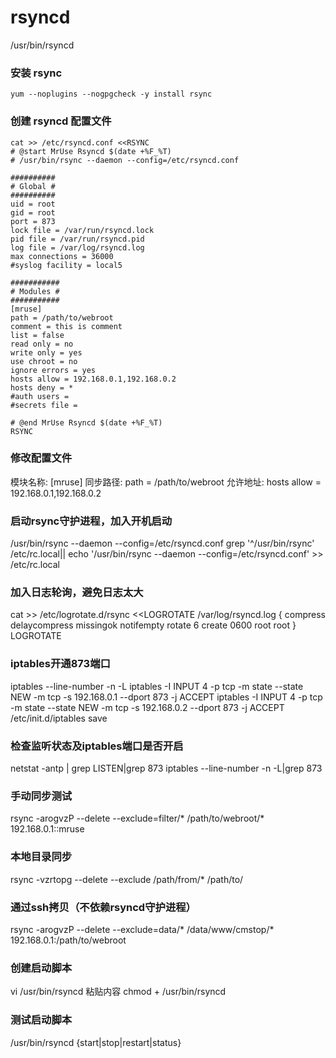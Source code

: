 # rsyncd
/usr/bin/rsyncd

### 安装 rsync

    yum --noplugins --nogpgcheck -y install rsync

### 创建 rsyncd 配置文件

    cat >> /etc/rsyncd.conf <<RSYNC
    # @start MrUse Rsyncd $(date +%F_%T)
    # /usr/bin/rsync --daemon --config=/etc/rsyncd.conf
    
    ##########
    # Global #
    ##########
    uid = root
    gid = root
    port = 873
    lock file = /var/run/rsyncd.lock
    pid file = /var/run/rsyncd.pid
    log file = /var/log/rsyncd.log
    max connections = 36000
    #syslog facility = local5
    
    ###########
    # Modules #
    ###########
    [mruse]
    path = /path/to/webroot
    comment = this is comment
    list = false
    read only = no
    write only = yes
    use chroot = no
    ignore errors = yes
    hosts allow = 192.168.0.1,192.168.0.2
    hosts deny = *
    #auth users = 
    #secrets file =
    
    # @end MrUse Rsyncd $(date +%F_%T)
    RSYNC


### 修改配置文件
模块名称: [mruse] 
同步路径: path = /path/to/webroot 
允许地址: hosts allow = 192.168.0.1,192.168.0.2

### 启动rsync守护进程，加入开机启动
/usr/bin/rsync --daemon --config=/etc/rsyncd.conf
grep '^/usr/bin/rsync' /etc/rc.local|| echo '/usr/bin/rsync --daemon --config=/etc/rsyncd.conf' >> /etc/rc.local

### 加入日志轮询，避免日志太大
cat >> /etc/logrotate.d/rsync <<LOGROTATE
/var/log/rsyncd.log {
        compress
        delaycompress
        missingok
        notifempty
        rotate 6
        create 0600 root root
}
LOGROTATE

### iptables开通873端口
iptables --line-number -n -L
iptables -I INPUT 4 -p tcp -m state --state NEW -m tcp -s 192.168.0.1 --dport 873 -j ACCEPT
iptables -I INPUT 4 -p tcp -m state --state NEW -m tcp -s 192.168.0.2 --dport 873 -j ACCEPT
/etc/init.d/iptables save

### 检查监听状态及iptables端口是否开启
netstat -antp | grep LISTEN|grep 873
iptables --line-number -n -L|grep 873

### 手动同步测试
rsync -arogvzP --delete --exclude=filter/* /path/to/webroot/* 192.168.0.1::mruse
### 本地目录同步
rsync -vzrtopg --delete --exclude /path/from/* /path/to/
### 通过ssh拷贝（不依赖rsyncd守护进程）
rsync -arogvzP --delete --exclude=data/* /data/www/cmstop/* 192.168.0.1:/path/to/webroot

### 创建启动脚本
vi /usr/bin/rsyncd 粘贴内容
chmod + /usr/bin/rsyncd

### 测试启动脚本
/usr/bin/rsyncd {start|stop|restart|status}
